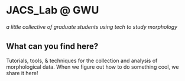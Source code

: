# JACS_Lab @ GWU
###### a little collective of graduate students using tech to study morphology

## What can you find here?


Tutorials, tools, & techniques for the collection and analysis of morphological data.  When we figure out how to do something cool, we share it here! 

